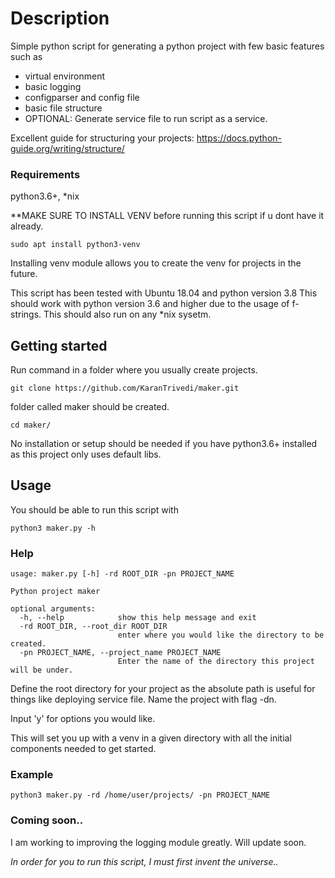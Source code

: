 # Description
Simple python script for generating a python project with few basic features such as
* virtual environment
* basic logging
* configparser and config file
* basic file structure
* OPTIONAL: Generate service file to run script as a service.

Excellent guide for structuring your projects:
https://docs.python-guide.org/writing/structure/

### Requirements
python3.6+, *nix

**MAKE SURE TO INSTALL VENV before running this script if u dont have it already.
```
sudo apt install python3-venv
```

Installing venv module allows you to create the venv for projects in the future.

This script has been tested with Ubuntu 18.04 and python version 3.8
This should work with python version 3.6 and higher due to the usage of f-strings.
This should also run on any *nix sysetm.

## Getting started

Run command in a folder where you usually create projects.
```
git clone https://github.com/KaranTrivedi/maker.git
```

folder called maker should be created.
```
cd maker/
```

No installation or setup should be needed if you have python3.6+ installed as this project only uses default libs.

## Usage
You should be able to run this script with 
```
python3 maker.py -h
```

### Help
```
usage: maker.py [-h] -rd ROOT_DIR -pn PROJECT_NAME

Python project maker

optional arguments:
  -h, --help            show this help message and exit
  -rd ROOT_DIR, --root_dir ROOT_DIR
                        enter where you would like the directory to be created.
  -pn PROJECT_NAME, --project_name PROJECT_NAME
                        Enter the name of the directory this project will be under.
```

Define the root directory for your project as the absolute path is useful for things like deploying service file.
Name the project with flag -dn.

Input 'y' for options you would like.

This will set you up with a venv in a given directory with all the initial components needed to get started.

### Example
```
python3 maker.py -rd /home/user/projects/ -pn PROJECT_NAME
```

### Coming soon..

I am working to improving the logging module greatly. Will update soon.

*In order for you to run this script, I must first invent the universe..*